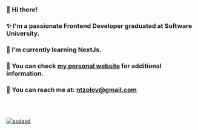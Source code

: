 ### 👋 Hi there!
### ✨ I'm a passionate Frontend Developer graduated at Software University.
### 🌱 I’m currently learning NextJs.
### 🧬 You can check [my personal website](http://ntzolov.com) for additional information.
### 📧 You can reach me at: ntzolov@gmail.com

<BR><BR>

[![asdasd](https://github-readme-stats.vercel.app/api/top-langs/?username=ntzolov&layout=compact&theme=tokyonight)](https://github.com/ntzolov/github-readme-stats)

<!--
**ntzolov/ntzolov** is a ✨ _special_ ✨ repository because its `README.md` (this file) appears on your GitHub profile.

Here are some ideas to get you started:

- 🔭 I’m currently working on ...
- 🌱 I’m currently learning ...
- 👯 I’m looking to collaborate on ...
- 🤔 I’m looking for help with ...
- 💬 Ask me about ...
- 📫 How to reach me: ...
- 😄 Pronouns: ...
- ⚡ Fun fact: ...
-->
